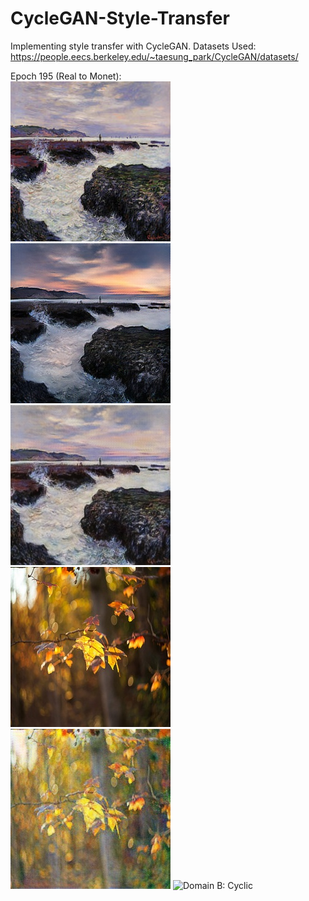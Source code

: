 # CycleGAN-Style-Transfer
Implementing style transfer with CycleGAN.
Datasets Used: https://people.eecs.berkeley.edu/~taesung_park/CycleGAN/datasets/

Epoch 195 (Real to Monet):
\
![Domain A: Real](https://github.com/tdude92/CycleGAN-Style-Transfer/blob/master/out/real2monet/Epoch195/A_real.jpg "Domain A: Real")
![Domain B: Fake](https://github.com/tdude92/CycleGAN-Style-Transfer/blob/master/out/real2monet/Epoch195/B_fake.jpg "Domain B: Fake")
![Domain A: Cyclic](https://github.com/tdude92/CycleGAN-Style-Transfer/blob/master/out/real2monet/Epoch195/A_cyclic.jpg "Domain A: Cyclic")
\
![Domain B: Real](https://github.com/tdude92/CycleGAN-Style-Transfer/blob/master/out/real2monet/Epoch195/B_real.jpg "Domain B: Real")
![Domain A: Fake](https://github.com/tdude92/CycleGAN-Style-Transfer/blob/master/out/real2monet/Epoch195/A_fake.jpg "Domain A: Fake")
![Domain B: Cyclic](https://github.com/tdude92/CycleGAN-Style-Transfer/blob/master/real2monet/out/Epoch195/B_cyclic.jpg "Domain B: Cyclic")
